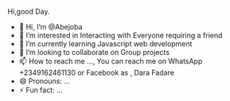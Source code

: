  Hi,good Day.
- 👋 Hi, I’m @Abejoba
- 👀 I’m interested in Interacting with Everyone requiring a friend 
- 🌱 I’m currently learning Javascript web development 
- 💞️ I’m looking to collaborate on Group projects
- 📫 How to reach me ..., You can reach me on WhatsApp +2349162461130 or Facebook as , Dara Fadare 
- 😄 Pronouns: ...
- ⚡ Fun fact: ...

<!---
Abejoba/Abejoba is a ✨ special ✨ repository because its `README.md` (this file) appears on your GitHub profile.
You can click the Preview link to take a look at your changes.
--->
